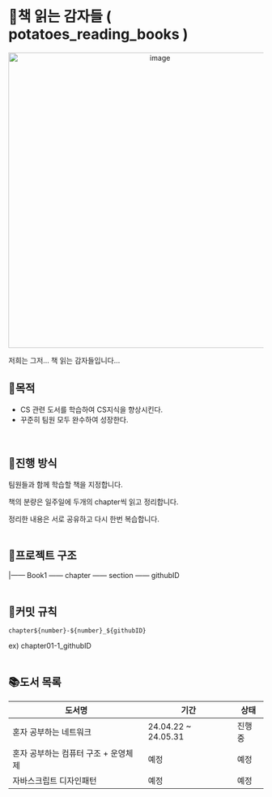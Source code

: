 # 🥔책 읽는 감자들 ( potatoes_reading_books )
<div align="center">
<img width="583" alt="image" src="https://i.pinimg.com/originals/60/4c/db/604cdbcd12e4d2effc6a0abdaf591f0c.jpg">
</div>

저희는 그저… 책 읽는 감자들입니다…
</br>

## 📍목적

- CS 관련 도서를 학습하여 CS지식을 향상시킨다.
- 꾸준히 팀원 모두 완수하여 성장한다.
</br>

## 📌진행 방식

팀원들과 함께 학습할 책을 지정합니다.

책의 분량은 일주일에 두개의 chapter씩 읽고 정리합니다.

정리한 내용은 서로 공유하고 다시 한번 복습합니다.
</br>
</br>
## 📂프로젝트 구조

|—— Book1 —— chapter —— section —— githubID
</br>
</br>
## 🏁커밋 규칙

`chapter${number}-${number}_${githubID}`

ex) chapter01-1_githubID
</br>
</br>
## **📚도서 목록**

| 도서명 | 기간 | 상태 |
| --- | --- | --- |
| 혼자 공부하는 네트워크  | 24.04.22 ~ 24.05.31 | 진행중 |
| 혼자 공부하는 컴퓨터 구조 + 운영체제 | 예정 | 예정 |
| 자바스크립트 디자인패턴 | 예정 | 예정 |
